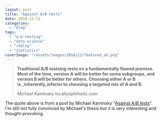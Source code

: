 ```yaml
---
layout: post
title: "Against A/B tests"
date: 2018-12-12
categories: 
  - "blog"
tags: 
  - "a-b-testing"
  - "data-science"
  - "reblog"
  - "statistics"
coverImage: "/assets/images/2018/12/featured_ab.png"
---
```


> **Traditional A/B testsing rests on a fundamentally flawed premise. Most of the time, version A will be better for some subgroups, and version B will be better for others. Choosing either A or B is _inherently_inferior to choosing a targeted mix of A _and_ B.**
> 
> Michael Kaminsky locallyoptimistic.com

The quote above is from a post by Michael Kaminsky "[Against A/B tests](https://www.locallyoptimistic.com/post/against-ab-tests/?utm_campaign=The%20Data%20Science%20Roundup&utm_medium=email&utm_source=Revue%20newsletter)". I'm still not fully convinced by Michael's thesis but it is very interesting and thought-provoking.
